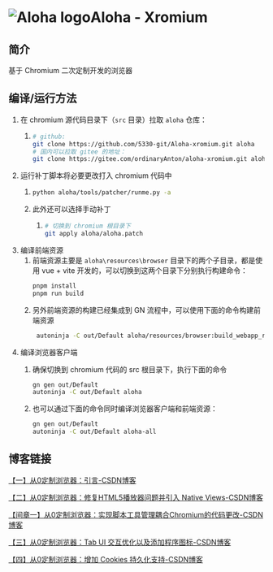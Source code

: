 # ![Aloha logo](resources/app_icons/aloha.ico)**Aloha - Xromium**

## 简介

基于 Chromium 二次定制开发的浏览器

## 编译/运行方法

1. 在 chromium 源代码目录下（`src` 目录）拉取 `aloha` 仓库：
   1. ```bash
      # github:
      git clone https://github.com/5330-git/Aloha-xromium.git aloha
      # 国内可以拉取 gitee 的地址：
      git clone https://gitee.com/ordinaryAnton/aloha-xromium.git aloha
      ```
2. 运行补丁脚本将必要更改打入 chromium 代码中
   1. ```bash
      python aloha/tools/patcher/runme.py -a
      ```
   2. 此外还可以选择手动补丁
      1. ```bash
         # 切换到 chromium 根目录下
         git apply aloha/aloha.patch
         ```
3. 编译前端资源
   1. 前端资源主要是 `aloha\resources\browser` 目录下的两个子目录，都是使用 vue + vite 开发的，可以切换到这两个目录下分别执行构建命令：
      ```bash
      pnpm install
      pnpm run build
      ```
   2. 另外前端资源的构建已经集成到 GN 流程中，可以使用下面的命令构建前端资源
      ```bash
       autoninja -C out/Default aloha/resources/browser:build_webapp_resources
      ```
4. 编译浏览器客户端
   1. 确保切换到 chromium 代码的 src 根目录下，执行下面的命令

      ```bash
      gn gen out/Default
      autoninja -C out/Default aloha
      ```
   2. 也可以通过下面的命令同时编译浏览器客户端和前端资源：

      ```bash
      gn gen out/Default
      autoninja -C out/Default aloha-all
      ```

## 博客链接

[【一】从0定制浏览器：引言-CSDN博客](https://blog.csdn.net/yyy11280335/article/details/145891351?spm=1001.2014.3001.5502)

[【二】从0定制浏览器：修复HTML5播放器问题并引入 Native Views-CSDN博客](https://blog.csdn.net/yyy11280335/article/details/145899706?spm=1001.2014.3001.5502)

[【间章一】从0定制浏览器：实现脚本工具管理耦合Chromium的代码更改-CSDN博客](https://blog.csdn.net/yyy11280335/article/details/145921616?spm=1001.2014.3001.5501)

[【三】从0定制浏览器：Tab UI 交互优化以及添加程序图标-CSDN博客](https://blog.csdn.net/yyy11280335/article/details/146159997?spm=1001.2014.3001.5501)

[【四】从0定制浏览器：增加 Cookies 持久化支持-CSDN博客](https://blog.csdn.net/yyy11280335/article/details/146232877?spm=1001.2014.3001.5501)
